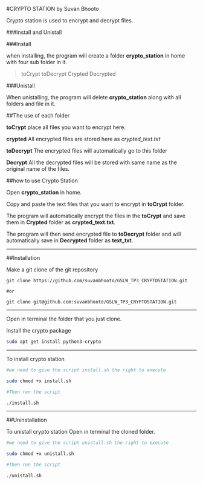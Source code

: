 #CRYPTO STATION by Suvan Bhooto

Crypto station is used to encrypt and decrypt files.


###Install and Unistall


###Install

when installing, the program will create a folder **crypto_station** in home with four sub folder in it. 

>toCrypt
>toDecrypt
>Crypted
>Decrypted


###Unistall

When unistalling, the program will delete **crypto_station** along with all folders and file in it.


##The use of each folder

**toCrypt** place all files you want to encrypt here.

**crypted** All encrypted files are stored here as *crypted_text.txt*

**toDecrypt** The encrypted files will automatically go to this folder

**Decrypt** All the decrypted files will be stored with same name as the original name of the files. 



##how to use Crypto Station

Open **crypto_station** in home.
 
Copy and paste the text files that you want to encrypt in **toCrypt** folder.

The program will automatically encrypt the files in the **toCrypt** and save them in **Crypted** folder as **crypted_text.txt**.

The program will then send encrypted file to **toDecrypt** folder and will automatically save in **Decrypted** folder as **text_txt**. 

***

##Installation

Make a git clone of the git repository

```
git clone https://github.com/suvanbhooto/GSLW_TP3_CRYPTOSTATION.git

#or

git clone git@github.com:suvanbhooto/GSLW_TP3_CRYPTOSTATION.git
```

***

Open in terminal the folder that you just clone.

Install the crypto package

```bash
sudo apt get install python3-crypto
```

***

To install crypto station

```bash
#we need to give the script install.sh the right to execute

sudo chmod +x install.sh 

#Then run the script

./install.sh
```

***

##Uninstallation 

To unistall crypto station
Open in terminal the cloned folder.

```bash
#we need to give the script unistall.sh the right to execute

sudo chmod +x unistall.sh  

#Then run the script

./unistall.sh 
```





